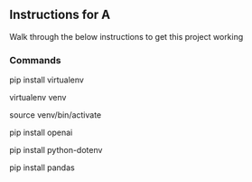 ## Instructions for A

Walk through the below instructions to get this project working

### Commands
pip install virtualenv

virtualenv venv

source venv/bin/activate

pip install openai

pip install python-dotenv

pip install pandas


